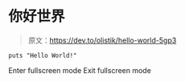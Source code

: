 # 你好世界

> 原文：<https://dev.to/olistik/hello-world-5gp3>

```
puts "Hello World!" 
```

Enter fullscreen mode Exit fullscreen mode